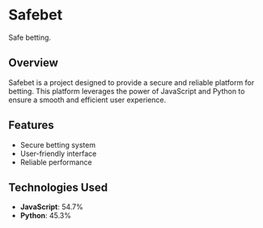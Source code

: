 # Safebet

Safe betting.

## Overview

Safebet is a project designed to provide a secure and reliable platform for betting. This platform leverages the power of JavaScript and Python to ensure a smooth and efficient user experience.

## Features

- Secure betting system
- User-friendly interface
- Reliable performance

## Technologies Used

- **JavaScript**: 54.7%
- **Python**: 45.3%
